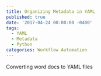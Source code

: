 ```yaml
---
title: Organizing Metadata in YAML
published: true
date: '2017-04-24 00:00:00 -0400'
tags:
  - YAML
  - Metadata
  - Python
categories: Workflow Automation
---
```


Converting word docs to YAML files
